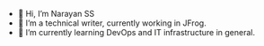 - 👋 Hi, I’m Narayan SS
- 👀 I’m a technical writer, currently working in JFrog.
- 🌱 I’m currently learning DevOps and IT infrastructure in general.

<!---
nrynss/nrynss is a ✨ special ✨ repository because its `README.md` (this file) appears on your GitHub profile.
You can click the Preview link to take a look at your changes.
--->
